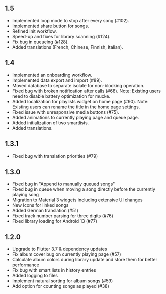 ## 1.5

- Implemented loop mode to stop after every song (#102).
- Implemented share button for songs.
- Refined init workflow.
- Speed-up and fixes for library scanning (#124).
- Fix bug in queueing (#128).
- Added translations (French, Chinese, Finnish, Italian).

## 1.4

- Implemented an onboarding workflow.
- Implemented data export and import (#89).
- Moved database to separate isolate for non-blocking operation.
- Fixed bug with broken notification after calls (#68). Note: Existing users need to disable battery optimization for mucke.
- Added localization for playlists widget on home page (#90). Note: Existing users can rename the title in the home page settings.
- Fixed issue with unresponsive media buttons (#75).
- Added animations to currently playing page and queue page.
- Added initialization of two smartlists.
- Added translations.

## 1.3.1

- Fixed bug with translation priorities (#79)

## 1.3.0

- Fixed bug in "Append to manually queued songs"
- Fixed bug in queue when moving a song directly before the currently playing song
- Migration to Material 3 widgets including extensive UI changes
- New Icons for linked songs
- Added German translation (#51)
- Fixed track number parsing for three digits (#76)
- Fixed library loading for Android 13 (#77)

## 1.2.0

- Upgrade to Flutter 3.7 & dependency updates
- Fix album cover bug on currently playing page (#57)
- Calculate album colors during library update and store them for better performance
- Fix bug with smart lists in history entries
- Added logging to files
- Implement natural sorting for album songs (#59)
- Add option for counting songs as played (#38)
